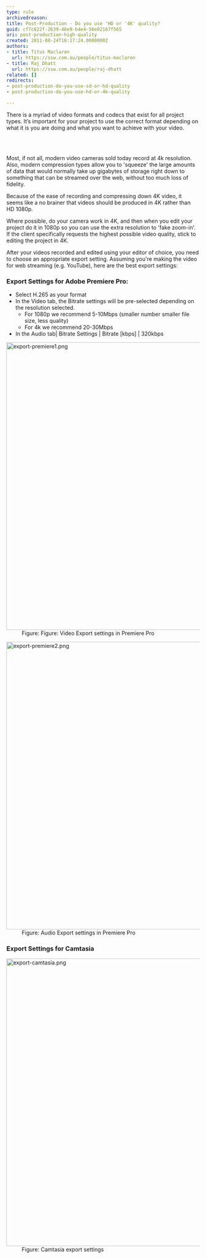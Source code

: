 ```yaml
---
type: rule
archivedreason: 
title: Post-Production - Do you use 'HD or '4K' quality?
guid: cf7c622f-2639-46e9-b4e4-56e02167f565
uri: post-production-high-quality
created: 2011-08-24T16:17:24.0000000Z
authors:
- title: Titus Maclaren
  url: https://ssw.com.au/people/titus-maclaren
- title: Raj Dhatt
  url: https://ssw.com.au/people/raj-dhatt
related: []
redirects:
- post-production-do-you-use-sd-or-hd-quality
- post-production-do-you-use-hd-or-4k-quality

---
```



<p class="ssw15-rteElement-P">There is a myriad of video formats and codecs that exist for all project types. It’s important for your project to use the correct format depending on what it is you are doing and what you want to achieve with your video.​<br></p>
<br><excerpt class='endintro'></excerpt><br>
<p>Most, if not all, modern video cameras sold today record at 4k resolution. Also, modern compression types allow you to 'squeeze' the large amounts of data that would normally take up gigabytes of storage right down to something that can be streamed over the web, without too much loss of fidelity.<br></p><p>Because of the ease of recording and compressing down 4K video, it seems like a no brainer that videos should be produced in 4K rather than HD 1080p.</p><p>Where possible, do your camera work in 4K, and then when you edit your project do it in 1080p so you can use the extra resolution to 'fake zoom-in'. If the client specifically requests the highest possible video quality, stick to editing the project in 4K.</p><p>After your videos recorded and edited using your editor of choice, you need to choose an appropriate export setting. Assuming you're making the video for web streaming (e.g. YouTube), here are the best export settings:</p><h3>Export Settings for Adobe Premiere Pro:</h3><ul><li>Select H.265 as your format</li><li>In the Video tab, the Bitrate settings will be pre-selected depending on the resolution selected. 
      <ul><li>For 1080p we recommend 5-10Mbps (smaller number smaller file size, less quality)</li><li>For 4k we recommend 20-30Mbps</li></ul></li><li>In the Audio tab| Bitrate Settings | Bitrate [kbps] | 320kbps​<br></li></ul><dl class="image"><dt>
      <img src="export-premiere1.png" alt="export-premiere1.png" style="width:750px;" />
   </dt><dd>Figure: Figure: Video Export settings in Premiere Pro</dd></dl><dl class="image"><dt>
      <img src="export-premiere2.png" alt="export-premiere2.png" style="width:750px;" />
   </dt><dd>Figure: Audio Export settings in Premiere Pro</dd></dl><h3>Export Settings for Camtasia</h3><dl class="image"><dt>
      <img src="export-camtasia.png" alt="export-camtasia.png" style="width:750px;" />
   </dt><dd>Figure: Camtasia export settings</dd></dl>


